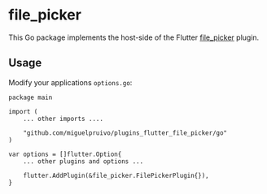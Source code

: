 # file_picker

This Go package implements the host-side of the Flutter [file_picker](https://github.com/miguelpruivo/plugins_flutter_file_picker) plugin.

## Usage

Modify your applications `options.go`:

```
package main

import (
	... other imports ....
	
	"github.com/miguelpruivo/plugins_flutter_file_picker/go"
)

var options = []flutter.Option{
	... other plugins and options ...

	flutter.AddPlugin(&file_picker.FilePickerPlugin{}),
}
```
